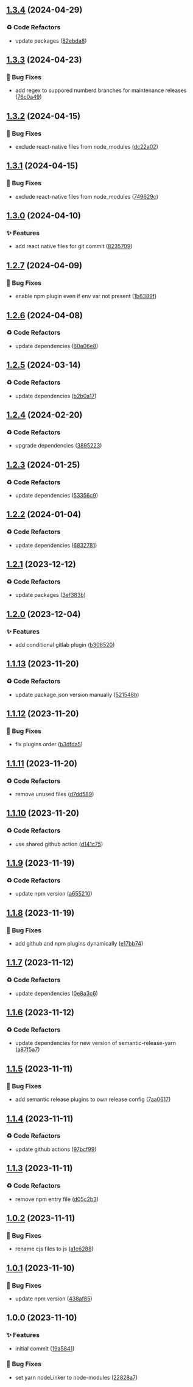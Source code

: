 ## [1.3.4](https://github.com/tiwariav/semantic-release-config/compare/v1.3.3...v1.3.4) (2024-04-29)


### ♻️ Code Refactors

* update packages ([82ebda8](https://github.com/tiwariav/semantic-release-config/commit/82ebda805c3713d106c43a68eb09fb5cd52aa18b))

## [1.3.3](https://github.com/tiwariav/semantic-release-config/compare/v1.3.2...v1.3.3) (2024-04-23)


### 🐛 Bug Fixes

* add regex to suppored numberd branches for maintenance releases ([76c0a49](https://github.com/tiwariav/semantic-release-config/commit/76c0a498404f815725249b784a01a704e35fe244))

## [1.3.2](https://github.com/tiwariav/semantic-release-config/compare/v1.3.1...v1.3.2) (2024-04-15)


### 🐛 Bug Fixes

* exclude react-native files from node_modules ([dc22a02](https://github.com/tiwariav/semantic-release-config/commit/dc22a02249bf9297fb98eac349e93db1d99f2315))

## [1.3.1](https://github.com/tiwariav/semantic-release-config/compare/v1.3.0...v1.3.1) (2024-04-15)


### 🐛 Bug Fixes

* exclude react-native files from node_modules ([749629c](https://github.com/tiwariav/semantic-release-config/commit/749629c86a645595ce5ec7e688c7276690ad1d3f))

## [1.3.0](https://github.com/tiwariav/semantic-release-config/compare/v1.2.7...v1.3.0) (2024-04-10)


### ✨ Features

* add react native files for git commit ([8235709](https://github.com/tiwariav/semantic-release-config/commit/8235709a8420ad3cafc572690dd93a33e32ae472))

## [1.2.7](https://github.com/tiwariav/semantic-release-config/compare/v1.2.6...v1.2.7) (2024-04-09)


### 🐛 Bug Fixes

* enable npm plugin even if env var not present ([1b6389f](https://github.com/tiwariav/semantic-release-config/commit/1b6389f85b6d5a70a663a5dffcdd23511f175d34))

## [1.2.6](https://github.com/tiwariav/semantic-release-config/compare/v1.2.5...v1.2.6) (2024-04-08)


### ♻️ Code Refactors

* update dependencies ([60a06e8](https://github.com/tiwariav/semantic-release-config/commit/60a06e870b3a8fe2e2f6536e220e2db202ca010b))

## [1.2.5](https://github.com/tiwariav/semantic-release-config/compare/v1.2.4...v1.2.5) (2024-03-14)


### ♻️ Code Refactors

* update dependencies ([b2b0a17](https://github.com/tiwariav/semantic-release-config/commit/b2b0a17984b7ae32bdfb90f9a02ae829382aee05))

## [1.2.4](https://github.com/tiwariav/semantic-release-config/compare/v1.2.3...v1.2.4) (2024-02-20)


### ♻️ Code Refactors

* upgrade dependencies ([3895223](https://github.com/tiwariav/semantic-release-config/commit/38952239532771208f7a7a87745f79cd66c62fec))

## [1.2.3](https://github.com/tiwariav/semantic-release-config/compare/v1.2.2...v1.2.3) (2024-01-25)


### ♻️ Code Refactors

* update dependencies ([53356c9](https://github.com/tiwariav/semantic-release-config/commit/53356c963d63ad76817929db97517b8bec3c8954))

## [1.2.2](https://github.com/tiwariav/semantic-release-config/compare/v1.2.1...v1.2.2) (2024-01-04)


### ♻️ Code Refactors

* update dependencies ([6832781](https://github.com/tiwariav/semantic-release-config/commit/6832781b8e9a4181424f28e8dcaf6c40e1c564f5))

## [1.2.1](https://github.com/tiwariav/semantic-release-config/compare/v1.2.0...v1.2.1) (2023-12-12)


### ♻️ Code Refactors

* update packages ([3ef383b](https://github.com/tiwariav/semantic-release-config/commit/3ef383b36a115aa3bf4e4f4fe87b75b836c85394))

## [1.2.0](https://github.com/tiwariav/semantic-release-config/compare/v1.1.13...v1.2.0) (2023-12-04)


### ✨ Features

* add conditional gitlab plugin ([b308520](https://github.com/tiwariav/semantic-release-config/commit/b308520078e774ff6322fb81c111dd9311d3c97c))

## [1.1.13](https://github.com/tiwariav/semantic-release-config/compare/v1.1.12...v1.1.13) (2023-11-20)


### ♻️ Code Refactors

* update package.json version manually ([521548b](https://github.com/tiwariav/semantic-release-config/commit/521548b9a0e56a74807e8c49b4d300d6c4c441e9))

## [1.1.12](https://github.com/tiwariav/semantic-release-config/compare/v1.1.11...v1.1.12) (2023-11-20)


### 🐛 Bug Fixes

* fix plugins order ([b3dfda5](https://github.com/tiwariav/semantic-release-config/commit/b3dfda5747ffd5d6ded9c6fbd6eac44bf22704b0))

## [1.1.11](https://github.com/tiwariav/semantic-release-config/compare/v1.1.10...v1.1.11) (2023-11-20)


### ♻️ Code Refactors

* remove unused files ([d7dd589](https://github.com/tiwariav/semantic-release-config/commit/d7dd5898d4820ade167404d7d1441549609ea63c))

## [1.1.10](https://github.com/tiwariav/semantic-release-config/compare/v1.1.9...v1.1.10) (2023-11-20)


### ♻️ Code Refactors

* use shared github action ([d141c75](https://github.com/tiwariav/semantic-release-config/commit/d141c7512ab2c7e5c75ccb83e2cc8be629323f61))

## [1.1.9](https://github.com/tiwariav/semantic-release-config/compare/v1.1.8...v1.1.9) (2023-11-19)


### ♻️ Code Refactors

* update npm version ([a655210](https://github.com/tiwariav/semantic-release-config/commit/a655210197556df9a050994f40f84f5069fbfc2b))

## [1.1.8](https://github.com/tiwariav/semantic-release-config/compare/v1.1.7...v1.1.8) (2023-11-19)


### 🐛 Bug Fixes

* add github and npm plugins dynamically ([e17bb74](https://github.com/tiwariav/semantic-release-config/commit/e17bb740b793726ca0c3a4272f57a6233bab34af))

## [1.1.7](https://github.com/tiwariav/semantic-release-config/compare/v1.1.6...v1.1.7) (2023-11-12)


### ♻️ Code Refactors

* update dependencies ([0e8a3c6](https://github.com/tiwariav/semantic-release-config/commit/0e8a3c6d9a475eee28be203ad60960781a9eaffa))

## [1.1.6](https://github.com/tiwariav/semantic-release-config/compare/v1.1.5...v1.1.6) (2023-11-12)


### ♻️ Code Refactors

* update dependencies for new version of semantic-release-yarn ([a87f5a7](https://github.com/tiwariav/semantic-release-config/commit/a87f5a704168b675789bb4ed85ea11d5531586cd))

## [1.1.5](https://github.com/tiwariav/semantic-release-config/compare/v1.1.4...v1.1.5) (2023-11-11)


### 🐛 Bug Fixes

* add semantic release plugins to own release config ([7aa0617](https://github.com/tiwariav/semantic-release-config/commit/7aa0617cd9f43f0c4694c33f616cd4f225116194))

## [1.1.4](https://github.com/tiwariav/semantic-release-config/compare/v1.1.3...v1.1.4) (2023-11-11)


### ♻️ Code Refactors

* update github actions ([97bcf99](https://github.com/tiwariav/semantic-release-config/commit/97bcf99075fe5694bcd06a8b5e1943b6930d5571))

## [1.1.3](https://github.com/tiwariav/semantic-release-config/compare/v1.1.2...v1.1.3) (2023-11-11)


### ♻️ Code Refactors

* remove npm entry file ([d05c2b3](https://github.com/tiwariav/semantic-release-config/commit/d05c2b31d69b8b5b85e887f2730e4fdec2c5117a))

## [1.0.2](https://github.com/tiwariav/semantic-release-config/compare/v1.0.1...v1.0.2) (2023-11-11)

### 🐛 Bug Fixes

* rename cjs files to js ([a1c6288](https://github.com/tiwariav/semantic-release-config/commit/a1c628811bfceb7138cfa451b14fe9ffec7acba0))

## [1.0.1](https://github.com/tiwariav/semantic-release-config/compare/v1.0.0...v1.0.1) (2023-11-10)

### 🐛 Bug Fixes

* update npm version ([438af85](https://github.com/tiwariav/semantic-release-config/commit/438af85d436721c4a6e0c7ce313200a77e16a71a))

## 1.0.0 (2023-11-10)

### ✨ Features

* initial commit ([19a5841](https://github.com/tiwariav/semantic-release-config/commit/19a58411476e272461b7d8f05a6ad2d6ed19bc6e))

### 🐛 Bug Fixes

* set yarn nodeLinker to node-modules ([22828a7](https://github.com/tiwariav/semantic-release-config/commit/22828a7d265a886123a8179da784ab13a1236d95))
